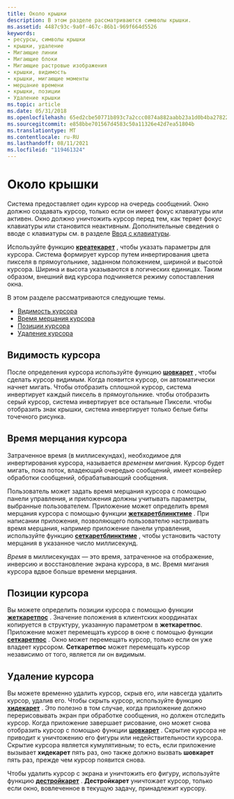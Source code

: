 ```yaml
---
title: Около крышки
description: В этом разделе рассматриваются символы крышки.
ms.assetid: 4487c93c-9a0f-467c-86b1-969f664d5526
keywords:
- ресурсы, символы крышки
- крышки, удаление
- Мигающие линии
- Мигающие блоки
- Мигающие растровые изображения
- крышки, видимость
- крышки, мигающие моменты
- мерцание времени
- крышки, позиции
- Удаление крышки
ms.topic: article
ms.date: 05/31/2018
ms.openlocfilehash: 65ed2cbe50771b893c7a2ccc0874a882aabb23a1d0b4ba27822d7ce0ec47a18b
ms.sourcegitcommit: e858bbe701567d4583c50a11326e42d7ea51804b
ms.translationtype: MT
ms.contentlocale: ru-RU
ms.lasthandoff: 08/11/2021
ms.locfileid: "119461324"
---
```

# <a name="about-carets"></a>Около крышки

Система предоставляет один курсор на очередь сообщений. Окно должно создавать курсор, только если он имеет фокус клавиатуры или активен. Окно должно уничтожить курсор перед тем, как теряет фокус клавиатуры или становится неактивным. Дополнительные сведения о вводе с клавиатуры см. в разделе [Ввод с клавиатуры](/windows/desktop/inputdev/keyboard-input).

Используйте функцию [**креатекарет**](/windows/desktop/api/Winuser/nf-winuser-createcaret) , чтобы указать параметры для курсора. Система формирует курсор путем инвертирования цвета пикселя в прямоугольнике, заданном положением, шириной и высотой курсора. Ширина и высота указываются в логических единицах. Таким образом, внешний вид курсора подчиняется режиму сопоставления окна.

В этом разделе рассматриваются следующие темы.

-   [Видимость курсора](#caret-visibility)
-   [Время мерцания курсора](#caret-blink-time)
-   [Позиции курсора](#caret-position)
-   [Удаление курсора](#removing-a-caret)

## <a name="caret-visibility"></a>Видимость курсора

После определения курсора используйте функцию [**шовкарет**](/windows/desktop/api/Winuser/nf-winuser-showcaret) , чтобы сделать курсор видимым. Когда появится курсор, он автоматически начнет мигать. Чтобы отобразить сплошной курсор, система инвертирует каждый пиксель в прямоугольнике. чтобы отобразить серый курсор, система инвертирует все остальные Пиксели. чтобы отобразить знак крышки, система инвертирует только белые биты точечного рисунка.

## <a name="caret-blink-time"></a>Время мерцания курсора

Затраченное время (в миллисекундах), необходимое для инвертирования курсора, называется *временем мигания*. Курсор будет мигать, пока поток, владеющий очередью сообщений, имеет конвейер обработки сообщений, обрабатывающий сообщения.

Пользователь может задать время мерцания курсора с помощью панели управления, и приложения должны учитывать параметры, выбранные пользователем. Приложение может определить время мерцания курсора с помощью функции [**жеткаретблинктиме**](/windows/desktop/api/Winuser/nf-winuser-getcaretblinktime) . При написании приложения, позволяющего пользователю настраивать время мерцания, например приложение панели управления, используйте функцию [**сеткаретблинктиме**](/windows/desktop/api/Winuser/nf-winuser-setcaretblinktime) , чтобы установить частоту мерцания в указанное число миллисекунд.

*Время* в миллисекундах — это время, затраченное на отображение, инверсию и восстановление экрана курсора, в мс. Время мигания курсора вдвое больше времени мерцания.

## <a name="caret-position"></a>Позиции курсора

Вы можете определить позиции курсора с помощью функции [**жеткаретпос**](/windows/desktop/api/Winuser/nf-winuser-getcaretpos) . Значение положения в клиентских координатах копируется в структуру, указанную параметром в **жеткаретпос**. Приложение может перемещать курсор в окне с помощью функции [**сеткаретпос**](/windows/desktop/api/Winuser/nf-winuser-setcaretpos) . Окно может перемещать курсор, только если он уже владеет курсором. **Сеткаретпос** может перемещать курсор независимо от того, является ли он видимым.

## <a name="removing-a-caret"></a>Удаление курсора

Вы можете временно удалить курсор, скрыв его, или навсегда удалить курсор, удалив его. Чтобы скрыть курсор, используйте функцию [**хидекарет**](/windows/desktop/api/Winuser/nf-winuser-hidecaret) . Это полезно в том случае, когда приложение должно перерисовывать экран при обработке сообщения, но должен отследить курсор. Когда приложение завершает рисование, оно может снова отобразить курсор с помощью функции [**шовкарет**](/windows/desktop/api/Winuser/nf-winuser-showcaret) . Скрытие курсора не приводит к уничтожению его фигуры или недействительности курсора. Скрытие курсора является кумулятивным; то есть, если приложение вызывает **хидекарет** пять раз, оно также должно вызвать **шовкарет** пять раз, прежде чем курсор появится снова.

Чтобы удалить курсор с экрана и уничтожить его фигуру, используйте функцию [**дестройкарет**](/windows/desktop/api/Winuser/nf-winuser-destroycaret) . **Дестройкарет** уничтожает курсор, только если окно, вовлеченное в текущую задачу, принадлежит курсору.

 

 